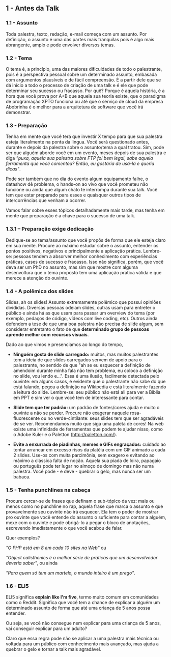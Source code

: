 ## 1 - Antes da Talk

### 1.1 - Assunto


Toda palestra, texto, redação, e-mail começa com um assunto. Por definição, o assunto é uma das partes mais tranquilas pois é algo mais abrangente, amplo e pode envolver diversos temas.

### 1.2 - Tema

O tema é, a princípio, uma das maiores dificuldades de todo o palestrante, pois é a perspectiva pessoal sobre um determinado assunto, embasada com argumentos plausíveis e de fácil compreensão.
É a partir dele que se dá início a todo o processo de criação de uma talk e é ele que pode determinar seu sucesso ou fracasso.
Por quê? Porque é aquela história, é a hora que você prova por A+B que aquela sua teoria existe, que o paradigma de programação XPTO funciona ou até que o serviço de cloud da empresa Abobrinha é o melhor para a arquitetura de software que você irá demonstrar.

### 1.3 - Preparação

Tenha em mente que você terá que investir X tempo para que sua palestra esteja literalmente na ponta da lingua. Você será questionado antes, durante e depois da palestra sobre o assunto/tema a qual tratou. Sim, pode ser que alguém aborde você em um evento, meses depois de sua palestra e diga *"puxa, aquela sua palestra sobre FTP foi bem legal, sabe aquela ferramenta que você comentou? Então, eu gostaria de usá-la e queria dicas"*.

Pode ser também que no dia do evento algum equipamento falhe, o datashow dê problema, o hands-on ao vivo que você prometeu não funcione ou ainda que algum chato te interrompa durante sua talk.
Você tem que estar preparado para esses e quaisquer outros tipos de intercorrências que venham a ocorrer.

Vamos falar sobre esses tópicos detalhadamente mais tarde, mas tenha em mente que preparação é a chave para o sucesso de uma talk.

### 1.3.1 – Preparação exige dedicação

Dedique-se ao tema/assunto que você propõs de forma que ele esteja claro em sua mente. Procure ao máximo estudar sobre o assunto, entender os pontos positivos, negativos e principalmente a aplicação prática. Lembre-se: pessoas tendem a absorver melhor conhecimento com experiências práticas, cases de sucesso e fracasso.
Isso não significa, porém, que você deva ser um PhD no assunto, mas sim que mostre com alguma desenvoltura que o tema proposto tem uma aplicação prática válida e que merece a atenção do ouvinte.


### 1.4 - A polêmica dos slides
Slides, ah os slides! Assunto extremamente polêmico que possui opiniões divididas. Diversas pessoas odeiam slides, outras usam para entreter o público e ainda há as que usam para passar um overview do tema (por exemplo, pedaços de código, vídeos com live coding, etc). Outros ainda defendem a tese de que uma boa palestra não precisa de slide algum, sem considerar entretanto o fato de que **determinado grupo de pessoas aprende melhor com recursos visuais**.

Dado ao que vimos e presenciamos ao longo do tempo,

 - **Ninguém gosta de slide carregado:** muitos, mas muitos palestrantes tem a ideia de que slides carregados servem de apoio para o palestrante, no sentido de que "ah se eu esquecer a definição de amendoim durante minha fala não tem problema, eu coloco a definição no slide, vou lendo e...". Essa é uma ilusão, facilmente detectada pelo ouvinte: em alguns casos, é evidente que o palestrante não sabe do que está falando, pegou a definição na Wikipedia e está literalmente fazendo a leitura do slide. Lembre-se: seu público não está ali para ver a Bíblia em PPT e sim ver o que você tem de interessante para contar.

 - **Slide tem que ter padrão:** um padrão de fontes/cores ajuda e muito o ouvinte a não se perder. Procure não exagerar naquele rosa-fluorescente ou no verde-cintilante: seus slides tem que ser agradáveis de se ver. Recomendamos muito que siga uma paleta de cores! Na web existe uma infinidade de ferramentas que podem te ajudar nisso, como o Adobe Kuler e o Paletton (http://paletton.com/).

 - **Evite a enxurrada de piadinhas, memes e GIFs engraçados:** cuidado ao tentar arrancar em excesso risos da platéia com um GIF animado a cada 2 slides. Use-os com muita parcimônia, sem exagero e evitando ao máximo a clássica falta de noção. Aquela sua piada de loira, papagaio ou português pode ter lugar no almoço de domingo mas não numa palestra. Você pode - e deve - quebrar o gelo, mas nunca ser um babaca.


### 1.5 - Tenha punchlines na cabeça

Procure cercar-se de frases que definam o sub-tópico da vez: mais ou menos como no punchline no rap, aquela frase que marca o assunto e que provavelmente seu ouvinte não irá esquecer. Ela tem o poder de mostrar pro ouvinte que você entende do assunto o suficiente para contar a alguém, mexe com o ouvinte e pode obrigá-lo a pegar o bloco de anotações, escrevendo imediatamente o que você acabou de falar.

Quer exemplos?

*"O PHP está em 8 em cada 10 sites na Web"* ou

*"Object calisthenics é a melhor série de práticas que um desenvolvedor deveria saber"*, ou ainda

*"Para quem só tem um martelo, o mundo inteiro é um prego"*.

### 1.6 - ELI5

ELI5 significa **explain like I'm five**, termo muito comum em comunidades como o Reddit. Significa que você tem a chance de explicar a alguém um determinado assunto de forma que até uma criança de 5 anos possa entender.

Ou seja, se você não consegue nem explicar para uma criança de 5 anos, vai conseguir explicar para um adulto?

Claro que essa regra pode não se aplicar a uma palestra mais técnica ou voltada para um público com conhecimento mais avançado, mas ajuda a quebrar o gelo e tornar a talk mais agradável.
